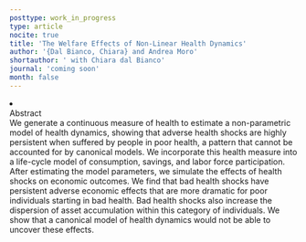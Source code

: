 ```yaml
---
posttype: work_in_progress
type: article
nocite: true
title: 'The Welfare Effects of Non-Linear Health Dynamics'
author: '{Dal Bianco, Chiara} and Andrea Moro'
shortauthor: ' with Chiara dal Bianco'
journal: 'coming soon'
month: false
---
```


<li class='acc_hide'> <div class="title">Abstract</div>
We generate a continuous measure of health to estimate a non-parametric model of health dynamics, showing that adverse health shocks are highly persistent when suffered by people in poor health, a pattern that cannot be accounted for by canonical models. We incorporate this health measure into a life-cycle model of consumption, savings, and labor force participation. After estimating the model parameters, we simulate the effects of health shocks on economic outcomes. We find that bad health shocks have persistent adverse economic effects that are more dramatic for poor individuals starting in bad health. Bad health shocks also increase the dispersion of asset accumulation within this category of individuals. We show that a canonical model of health dynamics would not be able to uncover these effects.
</li>
